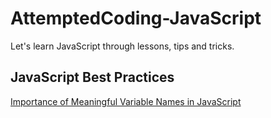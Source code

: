 # AttemptedCoding-JavaScript
Let's learn JavaScript through lessons, tips and tricks.


## JavaScript Best Practices
[Importance of Meaningful Variable Names in JavaScript](javascript-best-practices/01-meaningful-Variable-Names.md)